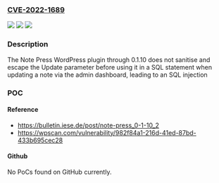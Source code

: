 ### [CVE-2022-1689](https://cve.mitre.org/cgi-bin/cvename.cgi?name=CVE-2022-1689)
![](https://img.shields.io/static/v1?label=Product&message=Note%20Press&color=blue)
![](https://img.shields.io/static/v1?label=Version&message=0.1.10%3C%3D%200.1.10%20&color=brighgreen)
![](https://img.shields.io/static/v1?label=Vulnerability&message=CWE-89%20SQL%20Injection&color=brighgreen)

### Description

The Note Press WordPress plugin through 0.1.10 does not sanitise and escape the Update parameter before using it in a SQL statement when updating a note via the admin dashboard, leading to an SQL injection

### POC

#### Reference
- https://bulletin.iese.de/post/note-press_0-1-10_2
- https://wpscan.com/vulnerability/982f84a1-216d-41ed-87bd-433b695cec28

#### Github
No PoCs found on GitHub currently.

